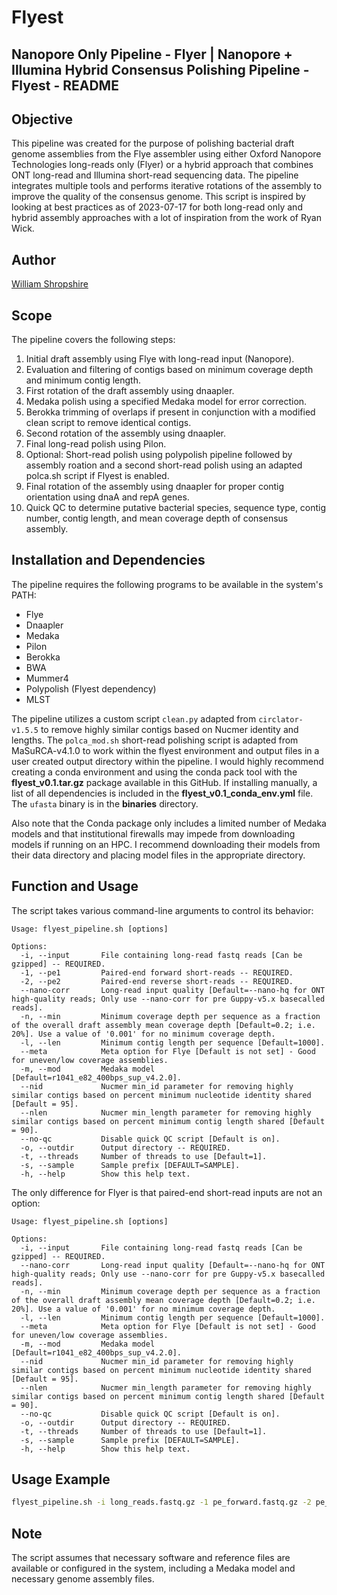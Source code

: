 # Flyest

## Nanopore Only Pipeline - Flyer | Nanopore + Illumina Hybrid Consensus Polishing Pipeline - Flyest - README

## Objective
This pipeline was created for the purpose of polishing bacterial draft genome assemblies from the Flye assembler using either Oxford Nanopore Technologies long-reads only (Flyer) or a hybrid approach that combines ONT long-read and Illumina short-read sequencing data. The pipeline integrates multiple tools and performs iterative rotations of the assembly to improve the quality of the consensus genome. This script is inspired by looking at best practices as of 2023-07-17 for both long-read only and hybrid assembly approaches with a lot of inspiration from the work of Ryan Wick. 

## Author

[William Shropshire](https://twitter.com/The_Real_Shrops)

## Scope
The pipeline covers the following steps:
1. Initial draft assembly using Flye with long-read input (Nanopore).
2. Evaluation and filtering of contigs based on minimum coverage depth and minimum contig length.
3. First rotation of the draft assembly using dnaapler.
4. Medaka polish using a specified Medaka model for error correction.
5. Berokka trimming of overlaps if present in conjunction with a modified clean script to remove identical contigs.
6. Second rotation of the assembly using dnaapler.
7. Final long-read polish using Pilon.
8. Optional: Short-read polish using polypolish pipeline followed by assembly roation and a second short-read polish using an adapted polca.sh script if Flyest is enabled.
9. Final rotation of the assembly using dnaapler for proper contig orientation using dnaA and repA genes.
10. Quick QC to determine putative bacterial species, sequence type, contig number, contig length, and mean coverage depth of consensus assembly. 

## Installation and Dependencies
The pipeline requires the following programs to be available in the system's PATH:
- Flye
- Dnaapler 
- Medaka
- Pilon
- Berokka
- BWA
- Mummer4
- Polypolish (Flyest dependency)
- MLST

The pipeline utilizes a custom script `clean.py` adapted from `circlator-v1.5.5` to remove highly similar contigs based on Nucmer identity and lengths. The `polca_mod.sh` short-read polishing script is adapted from MaSuRCA-v4.1.0 to work within the flyest environment and output files in a user created output directory within the pipeline. I would highly recommend creating a conda environment and using the conda pack tool with the **flyest_v0.1.tar.gz** package available in this GitHub. If installing manually, a list of all dependencies is included in the **flyest_v0.1_conda_env.yml** file. The `ufasta` binary is in the **binaries** directory. 

Also note that the Conda package only includes a limited number of Medaka models and that institutional firewalls may impede from downloading models if running on an HPC. I recommend downloading their models from their data directory and placing model files in the appropriate directory. 

## Function and Usage
The script takes various command-line arguments to control its behavior:

```
Usage: flyest_pipeline.sh [options]

Options:
  -i, --input       File containing long-read fastq reads [Can be gzipped] -- REQUIRED.
  -1, --pe1         Paired-end forward short-reads -- REQUIRED.
  -2, --pe2         Paired-end reverse short-reads -- REQUIRED.
  --nano-corr       Long-read input quality [Default=--nano-hq for ONT high-quality reads; Only use --nano-corr for pre Guppy-v5.x basecalled reads].
  -n, --min         Minimum coverage depth per sequence as a fraction of the overall draft assembly mean coverage depth [Default=0.2; i.e. 20%]. Use a value of '0.001' for no minimum coverage depth.
  -l, --len         Minimum contig length per sequence [Default=1000].
  --meta            Meta option for Flye [Default is not set] - Good for uneven/low coverage assemblies.
  -m, --mod         Medaka model [Default=r1041_e82_400bps_sup_v4.2.0].
  --nid             Nucmer min_id parameter for removing highly similar contigs based on percent minimum nucleotide identity shared [Default = 95].
  --nlen            Nucmer min_length parameter for removing highly similar contigs based on percent minimum contig length shared [Default = 90].
  --no-qc           Disable quick QC script [Default is on].
  -o, --outdir      Output directory -- REQUIRED.
  -t, --threads     Number of threads to use [Default=1].
  -s, --sample      Sample prefix [DEFAULT=SAMPLE].
  -h, --help        Show this help text.
```

The only difference for Flyer is that paired-end short-read inputs are not an option: 

```
Usage: flyest_pipeline.sh [options]

Options:
  -i, --input       File containing long-read fastq reads [Can be gzipped] -- REQUIRED.
  --nano-corr       Long-read input quality [Default=--nano-hq for ONT high-quality reads; Only use --nano-corr for pre Guppy-v5.x basecalled reads].
  -n, --min         Minimum coverage depth per sequence as a fraction of the overall draft assembly mean coverage depth [Default=0.2; i.e. 20%]. Use a value of '0.001' for no minimum coverage depth.
  -l, --len         Minimum contig length per sequence [Default=1000].
  --meta            Meta option for Flye [Default is not set] - Good for uneven/low coverage assemblies.
  -m, --mod         Medaka model [Default=r1041_e82_400bps_sup_v4.2.0].
  --nid             Nucmer min_id parameter for removing highly similar contigs based on percent minimum nucleotide identity shared [Default = 95].
  --nlen            Nucmer min_length parameter for removing highly similar contigs based on percent minimum contig length shared [Default = 90].
  --no-qc           Disable quick QC script [Default is on].
  -o, --outdir      Output directory -- REQUIRED.
  -t, --threads     Number of threads to use [Default=1].
  -s, --sample      Sample prefix [DEFAULT=SAMPLE].
  -h, --help        Show this help text.
```

## Usage Example
```bash
flyest_pipeline.sh -i long_reads.fastq.gz -1 pe_forward.fastq.gz -2 pe_reverse.fastq.gz -o output_dir --meta -t 16 -s SAMPLE_NAME
```

## Note
The script assumes that necessary software and reference files are available or configured in the system, including a Medaka model and necessary genome assembly files.
